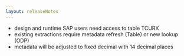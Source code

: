 ```yaml
---
layout: releaseNotes
---
```


- design and runtime SAP users need access to table TCURX
- existing extractions require metadata refresh (Table) or new lookup (ODP)
- metadata will be adjusted to fixed decimal with 14 decimal places
